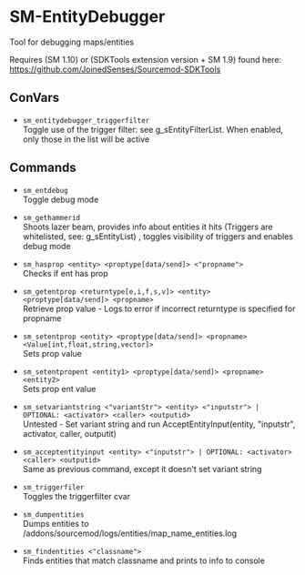 # SM-EntityDebugger
Tool for debugging maps/entities

Requires (SM 1.10) or (SDKTools extension version + SM 1.9) found here:  
https://github.com/JoinedSenses/Sourcemod-SDKTools

## ConVars
* ```sm_entitydebugger_triggerfilter```  
Toggle use of the trigger filter: see g_sEntityFilterList. When enabled, only those in the list will be active

## Commands
* ```sm_entdebug```  
Toggle debug mode  
  
* ```sm_gethammerid```  
Shoots lazer beam, provides info about entities it hits (Triggers are whitelisted, see: g_sEntityList) , toggles visibility of triggers and enables debug mode  
  
* ```sm_hasprop <entity> <proptype[data/send]> <"propname">```  
Checks if ent has prop  
  
* ```sm_getentprop <returntype[e,i,f,s,v]> <entity> <proptype[data/send]> <propname>```  
Retrieve prop value - Logs to error if incorrect returntype is specified for propname  
  
* ```sm_setentprop <entity> <proptype[data/send]> <propname> <Value[int,float,string,vector]>```  
Sets prop value  

* ```sm_setentpropent <entity1> <proptype[data/send]> <propname> <entity2>```  
Sets prop ent value  
  
* ```sm_setvariantstring <"variantStr"> <entity> <"inputstr"> | OPTIONAL: <activator> <caller> <outputid>```  
Untested - Set variant string and run AcceptEntityInput(entity, "inputstr", activator, caller, outputit)  
  
* ```sm_acceptentityinput <entity> <"inputstr"> | OPTIONAL: <activator> <caller> <outputid>```  
Same as previous command, except it doesn't set variant string  

* ```sm_triggerfiler```  
Toggles the triggerfilter cvar  
  
* ```sm_dumpentities```  
Dumps entities to /addons/sourcemod/logs/entities/map_name_entities.log  
  
* ```sm_findentities <"classname">```  
Finds entities that match classname and prints to info to console  
